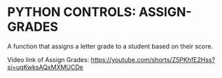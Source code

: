 # PYTHON CONTROLS: ASSIGN-GRADES
A function that assigns a letter grade to a student based on their score.

Video link of Assign Grades:
https://youtube.com/shorts/Z5PKhfE2Hss?si=uqKwksAQxMXMUCDe

